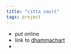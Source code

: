 ```yaml
---
title: "citta vault"
tags: project
---
```


- put online
- link to [dhammachart](projects/dhammachart.md)
- 

